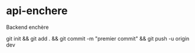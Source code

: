 # api-enchere

Backend enchère

git init && git add . && git commit -m "premier commit" && git push -u origin dev
